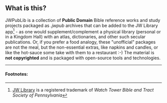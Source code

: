 ## What is this?

JWPubLib is a collection of **Public Domain** Bible reference works and study projects packaged as *.jwpub* archives that can be added to the JW Library app[^1] - as one would supplement/complement a physical library (personal or in a Kingdom Hall) with an atlas, dictionaries, and other such secular publications. Or, if you prefer a food analogy, these "unofficial" packages are not the meal, but the non-essential extras, like napkins and candles, or like the hot-sauce some take with them to a restaurant :-)
The material is **not copyrighted** and is packaged with open-source tools and technologies.

____
#### Footnotes:
[^1]: [JW Library](https://www.jw.org/en/online-help/jw-library/) is a registered trademark of *Watch Tower Bible and Tract Society of Pennsylvania*
